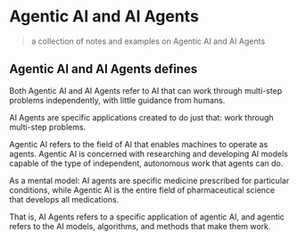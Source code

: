# Agentic AI and AI Agents
> a collection of notes and examples on Agentic AI and AI Agents

## Agentic AI and AI Agents defines

Both Agentic AI and AI Agents refer to AI that can work through multi-step problems independently, with little guidance from humans.

AI Agents are specific applications created to do just that: work through multi-step problems.

Agentic AI refers to the field of AI that enables machines to operate as agents. Agentic AI is concerned with researching and developing AI models capable of the type of independent, autonomous work that agents can do.

As a mental model: AI agents are specific medicine prescribed for particular conditions, while Agentic AI is the entire field of pharmaceutical science that develops all medications.

That is, AI Agents refers to a specific application of agentic AI, and agentic refers to the AI models, algorithms, and methods that make them work.



